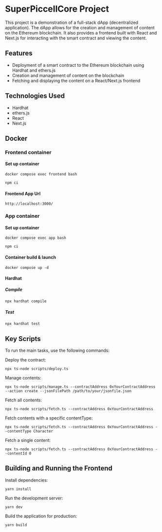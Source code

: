 # SuperPiccellCore Project

This project is a demonstration of a full-stack dApp (decentralized application). The dApp allows for the creation and management of content on the Ethereum blockchain. It also provides a frontend built with React and Next.js for interacting with the smart contract and viewing the content.

## Features

- Deployment of a smart contract to the Ethereum blockchain using Hardhat and ethers.js
- Creation and management of content on the blockchain
- Fetching and displaying the content on a React/Next.js frontend

## Technologies Used

- Hardhat
- ethers.js
- React
- Next.js


## Docker 

### Frontend container

#### Set up container

`docker compose exec frontend bash`

`npm ci`

#### Frontend App Url

`http://localhost:3000/`

### App container

#### Set up container

`docker compose exec app bash`

`npm ci`

#### Container build & launch

`docker compose up -d`

#### Hardhat

##### Compile

`npx hardhat compile`

##### Test

`npx hardhat test`


## Key Scripts

To run the main tasks, use the following commands:

Deploy the contract:

```shell
npx ts-node scripts/deploy.ts
```

Manage contents:

```shell
npx ts-node scripts/manage.ts --contractAddress 0xYourContractAddress --action create --jsonFilePath /path/to/your/jsonfile.json
```

Fetch all contents:

```shell
npx ts-node scripts/fetch.ts --contractAddress 0xYourContractAddress
```

Fetch contents with a specific contentType:

```shell
npx ts-node scripts/fetch.ts --contractAddress 0xYourContractAddress --contentType Character
```

Fetch a single content:

```shell
npx ts-node scripts/fetch.ts --contractAddress 0xYourContractAddress --contentId 0
```

## Building and Running the Frontend

Install dependencies:

```shell
yarn install
```

Run the development server:

```shell
yarn dev
```

Build the application for production:

```shell
yarn build
```
